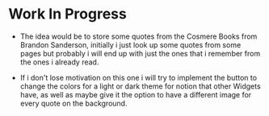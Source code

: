 # Work In Progress

* The idea would be to store some quotes from the Cosmere Books from Brandon Sanderson, initially i just look up some quotes from some pages but probably i will end up with just the ones that i remember from the ones i already read.

* If i don't lose motivation on this one i will try to implement the button to change the colors for a light or dark theme for notion that other Widgets have, as well as maybe give it the option to have a different image for every quote on the background.
